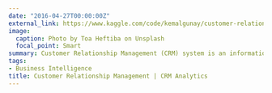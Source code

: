 ```yaml
---
date: "2016-04-27T00:00:00Z"
external_link: https://www.kaggle.com/code/kemalgunay/customer-relationship-management-crm-analytics
image:
  caption: Photo by Toa Heftiba on Unsplash
  focal_point: Smart
summary: Customer Relationship Management (CRM) system is an information management and analysis tool that can help businesses and other organizations manage their interactions with customers.
tags:
- Business Intelligence 
title: Customer Relationship Management | CRM Analytics
---
```

